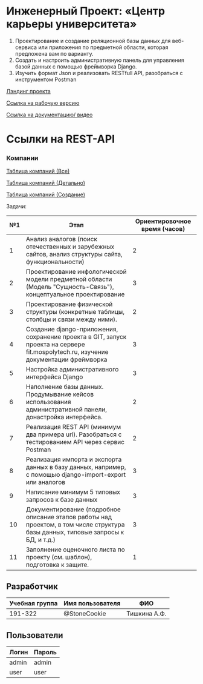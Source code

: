 # Инженерный Проект: «Центр карьеры университета»

1. Проектирование и создание реляционной базы данных для веб-сервиса или приложения по предметной области, которая предложена вам по варианту.
2. Создать и настроить административную панель для управления базой данных с помощью фреймворка Django.
3. Изучить формат Json и реализовать RESTfull API, разобраться с инструментом Postman

[Лэндинг проекта](http://landing-ip-sem3.std-928.ist.mospolytech.ru/)

[Ссылка на рабочую версию](http://eng-project-3sem.std-928.ist.mospolytech.ru)

[Ссылка на документацию/ видео](https://drive.google.com/drive/folders/1fcbiNawWjlRnmRr1GK0yWUIDBBPNsg7s?usp=sharing)

# Ссылки на REST-API

### Компании

[Таблица компаний (Все)](http://eng-project-3sem.std-928.ist.mospolytech.ru/api/v1/main/company/)

[Таблица компаний (Детально)](http://eng-project-3sem.std-928.ist.mospolytech.ru/api/v1/main/detail/1/)

[Таблица компаний (Создание)](http://eng-project-3sem.std-928.ist.mospolytech.ru/api/v1/main/mains/create/)

Задачи:

| №1  | Этап                                                                                                                                 | Ориентировочное время (часов) |
| --- | ------------------------------------------------------------------------------------------------------------------------------------ | ----------------------------- |
| 1   | Анализ аналогов (поиск отечественных и зарубежных сайтов, анализ структуры сайта, функциональности)                                  | 2                             |
| 2   | Проектирование инфологической модели предметной области (Модель "Сущность-Связь"), концептуальное проектирование                     | 3                             |
| 3   | Проектирование физической структуры (конкретные таблицы, столбцы и связи между ними).                                                | 2                             |
| 4   | Создание django-приложения, сохранение проекта в GIT, запуск проекта на сервере fit.mospolytech.ru, изучение документации фреймворка | 3                             |
| 5   | Настройка административного интерфейса Django                                                                                        | 3                             |
| 6   | Наполнение базы данных. Продумывание кейсов использования административной панели, донастройка интерфейса.                           | 2                             |
| 7   | Реализация REST API (минимум два примера url). Разобраться с тестированием API через сервис Postman                                  | 2                             |
| 8   | Реализация импорта и экспорта данных в базу данных, например, с помощью django-import-export или аналогов                            | 3                             |
| 9   | Написание минимум 5 типовых запросов к базе данных                                                                                   | 3                             |
| 10  | Документирование (подробное описание этапов работы над проектом, в том числе структура базы данных, типовые запросы к БД, и т.д.)    | 3                             |
| 11  | Заполнение оценочного листа по проекту (см. шаблон), подготовка к защите.                                                            | 1                             |

## Разработчик

| Учебная группа | Имя пользователя   | ФИО           |
| -------------- | ------------------ | ------------- |
| 191-322        | @StoneCookie       | Тишкина А.Ф.  |

## Пользователи

| Логин | Пароль |
| ----- | ------ |
| admin | admin  |
| user  | user   |
